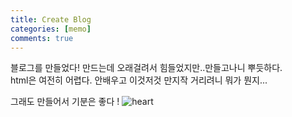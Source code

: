 ```yaml
---
title: Create Blog
categories: [memo]
comments: true
---
```


블로그를 만들었다!
만드는데 오래걸려서 힘들었지만..만들고나니 뿌듯하다.  
html은 여전히 어렵다. 안배우고 이것저것 만지작 거리려니 뭐가 뭔지...  
  
그래도 만들어서 기분은 좋다 ! ![heart](https://emojipedia-us.s3.dualstack.us-west-1.amazonaws.com/thumbs/120/microsoft/209/two-hearts_1f495.png) 

